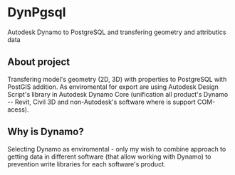 # DynPgsql
Autodesk Dynamo to PostgreSQL and transfering geometry and attributics data

## About project
Transfering model's geometry (2D, 3D) with properties to PostgreSQL with PostGIS addition. As enviromental for export are using Autodesk Design Script's library in Autodesk Dynamo Core (unification all product's Dynamo -- Revit, Civil 3D and non-Autodesk's software where is support COM-acess).

## Why is Dynamo?
Selecting Dynamo as enviromental - only my wish to combine approach to getting data in different software (that allow working with Dynamo) to prevention write libraries for each software's product.
